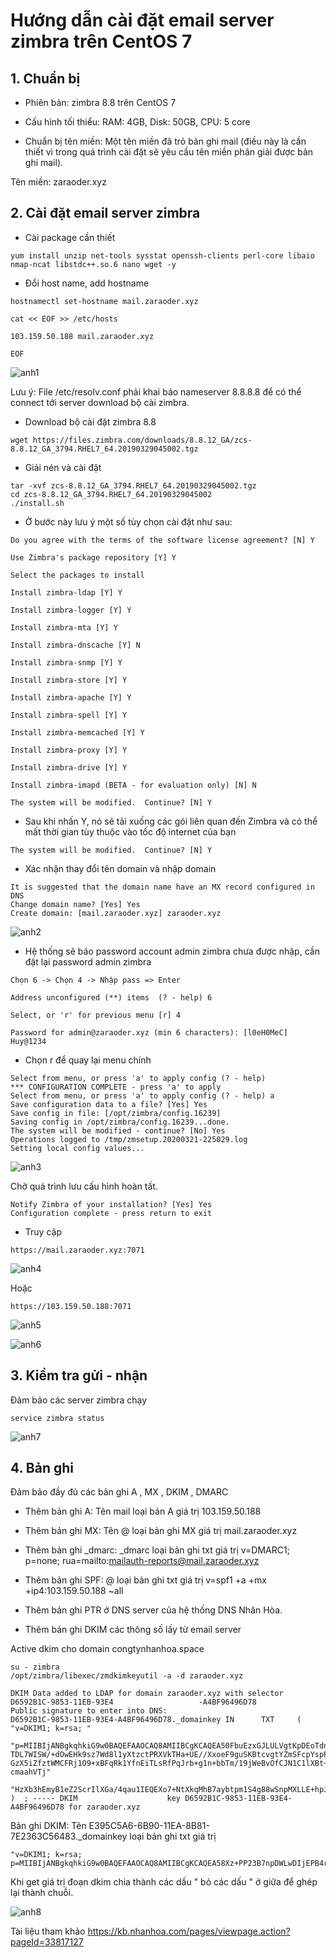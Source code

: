 # Hướng dẫn cài đặt email server zimbra trên CentOS 7

## 1. Chuẩn bị

- Phiên bản: zimbra 8.8 trên CentOS 7

- Cấu hình tối thiểu: RAM: 4GB, Disk: 50GB, CPU: 5 core

- Chuẩn bị tên miền: Một tên miền đã trỏ bản ghi mail (điều này là cần thiết vì trong quá trình cài đặt sẽ yêu cầu tên miền phân giải được bản ghi mail).

Tên miền: zaraoder.xyz

## 2. Cài đặt email server zimbra

- Cài package cần thiết

```
yum install unzip net-tools sysstat openssh-clients perl-core libaio nmap-ncat libstdc++.so.6 nano wget -y 

```

- Đổi host name, add hostname

```
hostnamectl set-hostname mail.zaraoder.xyz

cat << EOF >> /etc/hosts

103.159.50.188 mail.zaraoder.xyz

EOF

```
![anh1](https://image.prntscr.com/image/lNOI5DJFTbWjVdsmxsWuvA.png)

Lưu ý: File /etc/resolv.conf phải khai báo nameserver 8.8.8.8 để có thể connect tới server download bộ cài zimbra.

- Download bộ cài đặt zimbra 8.8
```
wget https://files.zimbra.com/downloads/8.8.12_GA/zcs-8.8.12_GA_3794.RHEL7_64.20190329045002.tgz
```

- Giải nén và cài đặt
```
tar -xvf zcs-8.8.12_GA_3794.RHEL7_64.20190329045002.tgz
cd zcs-8.8.12_GA_3794.RHEL7_64.20190329045002
./install.sh
```
- Ở bước này lưu ý một số tùy chọn cài đặt như sau:
```
Do you agree with the terms of the software license agreement? [N] Y

Use Zimbra's package repository [Y] Y

Select the packages to install

Install zimbra-ldap [Y] Y

Install zimbra-logger [Y] Y

Install zimbra-mta [Y] Y

Install zimbra-dnscache [Y] N

Install zimbra-snmp [Y] Y

Install zimbra-store [Y] Y

Install zimbra-apache [Y] Y

Install zimbra-spell [Y] Y

Install zimbra-memcached [Y] Y

Install zimbra-proxy [Y] Y

Install zimbra-drive [Y] Y

Install zimbra-imapd (BETA - for evaluation only) [N] N

The system will be modified.  Continue? [N] Y
```

- Sau khi nhấn Y, nó sẽ tải xuống các gói liên quan đến Zimbra và có thể mất thời gian tùy thuộc vào tốc độ internet của bạn
```
The system will be modified.  Continue? [N] Y
```
- Xác nhận thay đổi tên domain và nhập domain

```
It is suggested that the domain name have an MX record configured in DNS
Change domain name? [Yes] Yes
Create domain: [mail.zaraoder.xyz] zaraoder.xyz
```
![anh2](https://image.prntscr.com/image/jexXzN9ARXKgyTAb4eVLDg.png)

- Hệ thống sẽ báo password account admin zimbra chưa được nhập, cần đặt lại password admin zimbra
```
Chọn 6 -> Chọn 4 -> Nhập pass => Enter

Address unconfigured (**) items  (? - help) 6

Select, or 'r' for previous menu [r] 4

Password for admin@zaraoder.xyz (min 6 characters): [l0eH0MeC] Huy@1234
```

- Chọn r để quay lại menu chính

```
Select from menu, or press 'a' to apply config (? - help)
*** CONFIGURATION COMPLETE - press 'a' to apply
Select from menu, or press 'a' to apply config (? - help) a
Save configuration data to a file? [Yes] Yes
Save config in file: [/opt/zimbra/config.16239]
Saving config in /opt/zimbra/config.16239...done.
The system will be modified - continue? [No] Yes
Operations logged to /tmp/zmsetup.20200321-225029.log
Setting local config values...
```

![anh3](https://image.prntscr.com/image/0uyA9cN2QmKsONjNeDduTA.png)

Chờ quá trình lưu cấu hình hoàn tất.
```
Notify Zimbra of your installation? [Yes] Yes
Configuration complete - press return to exit
```
- Truy cập

```
https://mail.zaraoder.xyz:7071
```

![anh4](https://image.prntscr.com/image/zFRdmcSpRD_6RcudzN-sPw.png)

Hoặc
```
https://103.159.50.188:7071

```

![anh5](https://image.prntscr.com/image/v3d3oTsMTNuntSVldNKlBA.png)

![anh6](https://image.prntscr.com/image/tHupD7YRTfuLbAPoHTU0Ew.png)

## 3. Kiểm tra gửi - nhận
Đảm bảo các server zimbra chạy
```
service zimbra status
```
![anh7](https://image.prntscr.com/image/4YcIEbh5T52Z744afwRwsw.png)

## 4. Bản ghi 

Đảm bảo đầy đủ các bản ghi A , MX ,  DKIM , DMARC

- Thêm bản ghi A: Tên mail loại bản A giá trị 103.159.50.188

- Thêm bản ghi MX: Tên @ loại bản ghi MX giá trị mail.zaraoder.xyz

- Thêm bản ghi _dmarc: _dmarc loại bản ghi txt giá trị v=DMARC1; p=none; rua=mailto:mailauth-reports@mail.zaraoder.xyz

- Thêm bản ghi SPF: @ loại bản ghi txt giá trị v=spf1 +a +mx +ip4:103.159.50.188 ~all

-  Thêm bản ghi PTR ở DNS server của hệ thống DNS Nhân Hòa.

- Thêm bản ghi DKIM các thông số lấy từ email server

Active dkim cho domain congtynhanhoa.space
```
su - zimbra
/opt/zimbra/libexec/zmdkimkeyutil -a -d zaraoder.xyz

```
```
DKIM Data added to LDAP for domain zaraoder.xyz with selector D6592B1C-9853-11EB-93E4                   -A4BF96496D78
Public signature to enter into DNS:
D6592B1C-9853-11EB-93E4-A4BF96496D78._domainkey IN      TXT     ( "v=DKIM1; k=rsa; "
          "p=MIIBIjANBgkqhkiG9w0BAQEFAAOCAQ8AMIIBCgKCAQEA50FbuEzxGJLULVgtKpDEoTdnFNhe TDL7WISW/+dOwEHk9sz7Wd8l1yXtzctPRXVkTHa+UE//XxoeF9guSKBtcvgtYZmSFcpYspPIDfjAOXT8cqXOx                   GzX5iZfztWMCFRj1O9+xBFqRk1YfnEiTLsRfPqJrb+g1n+bbTm/19jWeBvOfCJN1C1lXBt+RNlo6XyYBVUjpn                   cmaahVTj"
          "HzXb3hEmyB1eZ2ScrIlXGa/4qau1IEQEXo7+NtXkqMhB7aybtpm1S4g88wSnpMXLLE+hpJ9jWyS3XAZoxqLvUznVi9YN6Xaf7t7GYLk3gUsYZB5nTgkedRpmOUnCaiflXG8GySjQIDAQAB" )  ; ----- DKIM                    key D6592B1C-9853-11EB-93E4-A4BF96496D78 for zaraoder.xyz
```


Bản ghi DKIM: Tên E395C5A6-6B90-11EA-8B81-7E2363C56483._domainkey loại bản ghi txt giá trị
```
"v=DKIM1; k=rsa; p=MIIBIjANBgkqhkiG9w0BAQEFAAOCAQ8AMIIBCgKCAQEA58Xz+PP23B7npDWLwDIjEPB4rPnyfo/ZHxWshFlWa8npUPmI2bxgWuRG3OqgHgxNrg6aBDN2bu7YBB1rqKR+jnWEZ/ojhX6OA7ik3Z82d2xZk+NfPCsgblo8XLLAwask3CJ2eXYWbtBqC2J2lDz0cpac1Vx+mNQaR3WWB416wMSt1E3E6iKPVyGK0D72gzuw7TAhcSOlxFDOd9uX9fxJOddsz4bW4ITY6KLQfist2XCqmHgbQ6l1HcVm405qUYDXBMUHJ8kn2fMle2OlE4po7kq//vl8FEmvcCZnTVjlPyC9ymfhBC5T9aWyMMvCrgjqYq/so3qjJ577WhxpWQ/yDwIDAQAB"
```

Khi get giá trị đoạn dkim chia thành các dấu " bỏ các dấu " ở giữa để ghép lại thành chuỗi.

![anh8](https://image.prntscr.com/image/EFPjMhxqQYe4IdlMolxjKA.png)

Tài liệu tham khảo 
https://kb.nhanhoa.com/pages/viewpage.action?pageId=33817127
